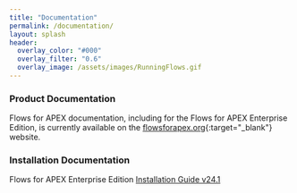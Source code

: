 ```yaml
---
title: "Documentation"
permalink: /documentation/
layout: splash
header:
  overlay_color: "#000"
  overlay_filter: "0.6"
  overlay_image: /assets/images/RunningFlows.gif
---
```

### Product Documentation

Flows for APEX documentation, including for the Flows for APEX Enterprise Edition, is currently available on the [flowsforapex.org](https://flowsforapex.org/documentation){:target="_blank"} website.

### Installation Documentation 

Flows for APEX Enterprise Edition [Installation Guide v24.1](/install-doc-ee-241)

